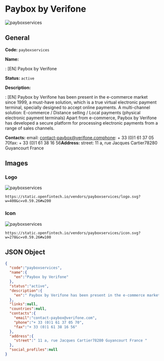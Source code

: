 
# Paybox by Verifone 
![payboxservices](https://static.openfintech.io/vendors/payboxservices/logo.svg?w=400&c=v0.59.26#w200)  

## General 
 
**Code:** `payboxservices` 
 
**Name:** 
 
:	[EN] Paybox by Verifone 
 
**Status:** `active` 
 
**Description:** 
 
: [EN]  Paybox by Verifone has been present in the e-commerce market since 1999, a must-have solution, which is a true virtual electronic payment terminal, specially designed to accept online payments. A multi-channel solution: E-commerce / Distance selling / Local payments (physical electronic payment terminals) Apart from e-commerce, Paybox by Verifone has developed a secure platform for processing electronic payments from a range of sales channels.  
 
**Contacts:** 
email: contact-paybox@verifone.comphone: + 33 (0)1 61 37 05 70fax: + 33 (0)1 61 38 16 56**Address:** 
street:  11 a, rue Jacques Cartier78280 Guyancourt France  

## Images 

### Logo 
 
![payboxservices](https://static.openfintech.io/vendors/payboxservices/logo.svg?w=400&c=v0.59.26#w200)  

```
https://static.openfintech.io/vendors/payboxservices/logo.svg?w=400&c=v0.59.26#w200
```  

### Icon 
 
![payboxservices](https://static.openfintech.io/vendors/payboxservices/icon.svg?w=278&c=v0.59.26#w100)  

```
https://static.openfintech.io/vendors/payboxservices/icon.svg?w=278&c=v0.59.26#w100
```  

## JSON Object 

```json
{
  "code":"payboxservices",
  "name":{
    "en":"Paybox by Verifone"
  },
  "status":"active",
  "description":{
    "en":" Paybox by Verifone has been present in the e-commerce market since 1999, a must-have solution, which is a true virtual electronic payment terminal, specially designed to accept online payments. A multi-channel solution: E-commerce \/ Distance selling \/ Local payments (physical electronic payment terminals) Apart from e-commerce, Paybox by Verifone has developed a secure platform for processing electronic payments from a range of sales channels. "
  },
  "links":null,
  "countries":null,
  "contacts":{
    "email":"contact-paybox@verifone.com",
    "phone":"+ 33 (0)1 61 37 05 70",
    "fax":"+ 33 (0)1 61 38 16 56"
  },
  "address":{
    "street":" 11 a, rue Jacques Cartier78280 Guyancourt France "
  },
  "social_profiles":null
}
```  
